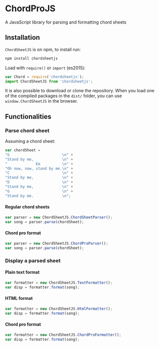# ChordProJS

A JavaScript library for parsing and formatting chord sheets

## Installation

`ChordSheetJS` is on npm, to install run:

```bash
npm install chordsheetjs
```

Load with `require()` or `import` (es2015):

```javascript
var Chord = require('chordsheetjs');
import ChordSheetJS from 'chordsheetjs';
```

It is also possible to download or clone the repository. When you load one of
the compiled packages in the `dist/` folder, you can use `window.ChordSheetJS` in the
browser.

## Functionalities

### Parse chord sheet

Assuming a chord sheet:

```javascript
var chordSheet =
"G                        \n" +
"Stand by me,             \n" +
"             Em          \n" +
"Oh now, now, stand by me.\n" +
"C                        \n" +
"Stand by me,             \n" +
"D                        \n" +
"Stand by me,             \n" +
"G                        \n" +
"Stand by me.             \n";
```

#### Regular chord sheets

```javascript
var parser = new ChordSheetJS.ChordSheetParser();
var song = parser.parse(chordSheet);
```

#### Chord pro format

```javascript
var parser = new ChordSheetJS.ChordProParser();
var song = parser.parse(chordSheet);
```

### Display a parsed sheet

#### Plain text format

```javascript
var formatter = new ChordSheetJS.TextFormatter();
var disp = formatter.format(song);
```

#### HTML format

```javascript
var formatter = new ChordSheetJS.HtmlFormatter();
var disp = formatter.format(song);
```

#### Chord pro format

```javascript
var formatter = new ChordSheetJS.ChordProFormatter();
var disp = formatter.format(song);
```
